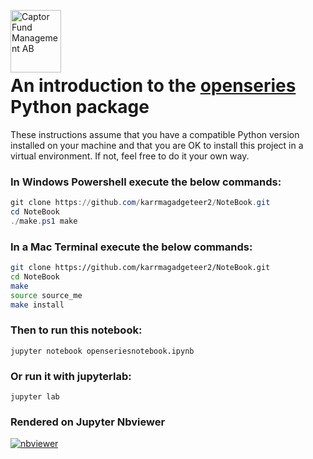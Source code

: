 <a href="https://captor.se/"><img src="https://sales.captor.se/captor_logo_sv_1600_icketransparent.png" alt="Captor Fund Management AB" width="81" height="100" align="left" float="right"/></a><br/>

<br><br>

# An introduction to the [openseries](https://github.com/CaptorAB/openSeries) Python package

These instructions assume that you have a compatible Python version installed on your machine and that
you are OK to install this project in a virtual environment. If not, feel free to do it your own way.

### In Windows Powershell execute the below commands:

```powershell
git clone https://github.com/karrmagadgeteer2/NoteBook.git
cd NoteBook
./make.ps1 make

```

### In a Mac Terminal execute the below commands:

```bash
git clone https://github.com/karrmagadgeteer2/NoteBook.git
cd NoteBook
make
source source_me
make install

```

### Then to run this notebook:

```
jupyter notebook openseriesnotebook.ipynb

```

### Or run it with jupyterlab:

```
jupyter lab

```

### Rendered on Jupyter Nbviewer

[![nbviewer](https://raw.githubusercontent.com/jupyter/design/master/logos/Badges/nbviewer_badge.svg)](https://nbviewer.org/github/karrmagadgeteer2/NoteBook/blob/master/openseriesnotebook.ipynb)
